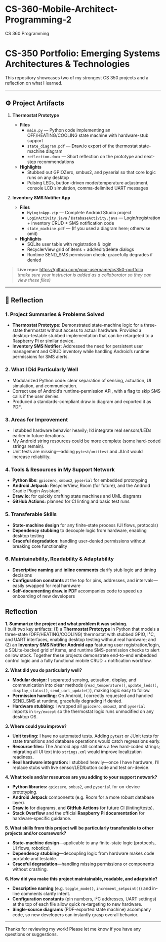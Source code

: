 # CS-360-Mobile-Architect-Programming-2
CS 360 Programming
# CS-350 Portfolio: Emerging Systems Architectures & Technologies

This repository showcases two of my strongest CS 350 projects and a reflection on what I learned.

---

## ⚙️ Project Artifacts

1. **Thermostat Prototype**  
   - **Files**  
     - `main.py` — Python code implementing an OFF/HEATING/COOLING state machine with hardware-stub support  
     - `state_diagram.pdf` — Draw.io export of the thermostat state-machine diagram  
     - `reflection.docx` — Short reflection on the prototype and next-step recommendations  
   - **Highlights**  
     - Stubbed out GPIOZero, smbus2, and pyserial so that core logic runs on any desktop  
     - Pulsing LEDs, button-driven mode/temperature adjustment, console LCD simulation, comma-delimited UART messages

2. **Inventory SMS Notifier App**  
   - **Files**  
     - `MyLoginApp.zip` — Complete Android Studio project  
     - `LoginActivity.java` / `DatabaseActivity.java` — Login/registration + inventory CRUD + SMS notification code  
     - `state_machine.pdf` — (If you used a diagram here; otherwise omit)  
   - **Highlights**  
     - SQLite user table with registration & login  
     - RecyclerView grid of items + add/edit/delete dialogs  
     - Runtime SEND_SMS permission check; gracefully degrades if denied

> **Live repo:** https://github.com/your-username/cs350-portfolio  
> *(make sure your instructor is added as a collaborator so they can view these files)*

---

## 📝 Reflection

### 1. Project Summaries & Problems Solved  
- **Thermostat Prototype:**  Demonstrated state-machine logic for a three-state thermostat without access to actual hardware. Provided a desktop-testable stubbed implementation that can be retargeted to a Raspberry Pi or similar device.  
- **Inventory SMS Notifier:**  Addressed the need for persistent user management and CRUD inventory while handling Android’s runtime permissions for SMS alerts.  

### 2. What I Did Particularly Well  
- Modularized Python code: clear separation of sensing, actuation, UI simulation, and communication.  
- Correct use of Android’s runtime-permission API, with a flag to skip SMS calls if the user denies.  
- Produced a standards-compliant draw.io diagram and exported it as PDF.

### 3. Areas for Improvement  
- I stubbed hardware behavior heavily; I’d integrate real sensors/LEDs earlier in future iterations.  
- My Android string resources could be more complete (some hard-coded strings remain).  
- Unit tests are missing—adding `pytest`/`unittest` and JUnit would increase reliability.

### 4. Tools & Resources in My Support Network  
- **Python libs:** `gpiozero`, `smbus2`, `pyserial` for embedded prototyping  
- **Android Jetpack:** RecyclerView, Room (for future), and the Android Gradle Plugin Assistant  
- **Draw.io:** for quickly drafting state machines and UML diagrams  
- **GitHub Actions:** planned for CI linting and basic test runs

### 5. Transferable Skills  
- **State-machine design** for any finite-state process (UI flows, protocols)  
- **Dependency stubbing** to decouple logic from hardware, enabling desktop testing  
- **Graceful degradation**: handling user-denied permissions without breaking core functionality

### 6. Maintainability, Readability & Adaptability  
- **Descriptive naming** and **inline comments** clarify stub logic and timing decisions  
- **Configuration constants** at the top for pins, addresses, and intervals—easily swapped for real hardware  
- **Self-documenting draw.io PDF** accompanies code to speed up onboarding of new developers
## Reflection

**1. Summarize the project and what problem it was solving.**  
I built two key artifacts: (1) a **Thermostat Prototype** in Python that models a three-state (OFF/HEATING/COOLING) thermostat with stubbed GPIO, I²C, and UART interfaces, enabling desktop testing without real hardware; and (2) an **Inventory SMS Notifier Android app** featuring user registration/login, a SQLite-backed grid of items, and runtime SMS-permission checks to alert on low stock. Together these projects demonstrate end-to-end embedded control logic and a fully functional mobile CRUD + notification workflow.

**2. What did you do particularly well?**  
- **Modular design:** I separated sensing, actuation, display, and communication into clear methods (`read_temperature()`, `update_leds()`, `display_status()`, `send_uart_update()`), making logic easy to follow.  
- **Permission handling:** On Android, I correctly requested and handled SEND_SMS at runtime, gracefully degrading if denied.  
- **Hardware stubbing:** I wrapped all `gpiozero`, `smbus2`, and `pyserial` imports in `try/except` so the thermostat logic runs unmodified on any desktop OS.

**3. Where could you improve?**  
- **Unit testing:** I have no automated tests. Adding `pytest` or JUnit tests for state transitions and database operations would catch regressions early.  
- **Resource files:** The Android app still contains a few hard-coded strings; migrating all UI text into `strings.xml` would improve localization readiness.  
- **Real hardware integration:** I stubbed heavily—once I have hardware, I’ll replace stubs with live sensor/LED/button code and test on-device.

**4. What tools and/or resources are you adding to your support network?**  
- **Python libraries:** `gpiozero`, `smbus2`, and `pyserial` for on-device prototyping.  
- **Android Jetpack** components (e.g. Room for a more robust database layer).  
- **Draw.io** for diagrams, and **GitHub Actions** for future CI (linting/tests).  
- **Stack Overflow** and the official **Raspberry Pi documentation** for hardware-specific guidance.

**5. What skills from this project will be particularly transferable to other projects and/or coursework?**  
- **State-machine design**—applicable to any finite-state logic (protocols, UI flows, robotics).  
- **Dependency stubbing**—decoupling logic from hardware makes code portable and testable.  
- **Graceful degradation**—handling missing permissions or components without crashing.

**6. How did you make this project maintainable, readable, and adaptable?**  
- **Descriptive naming** (e.g. `toggle_mode()`, `increment_setpoint()`) and in-line comments clarify intent.  
- **Configuration constants** (pin numbers, I²C addresses, UART settings) at the top of each file allow quick re-targeting to new hardware.  
- **Single-source diagrams** (PDF-exported state machine) accompany code, so new developers can instantly grasp overall behavior.

---

Thanks for reviewing my work!  Please let me know if you have any questions or suggestions.  
